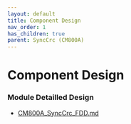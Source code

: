 ```yaml
---
layout: default
title: Component Design
nav_order: 1
has_children: true
parent: SyncCrc (CM800A)
---
```

# Component Design
### Module Detailled Design

- [CM800A_SyncCrc_FDD.md](Design/CM800A_SyncCrc_FDD.md)

